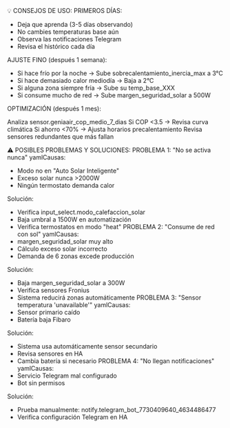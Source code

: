 💡 CONSEJOS DE USO:
PRIMEROS DÍAS:

- Deja que aprenda (3-5 días observando)
- No cambies temperaturas base aún
- Observa las notificaciones Telegram
- Revisa el histórico cada día

AJUSTE FINO (después 1 semana):

- Si hace frío por la noche → Sube sobrecalentamiento_inercia_max a 3°C
- Si hace demasiado calor mediodía → Baja a 2°C
- Si alguna zona siempre fría → Sube su temp_base_XXX
- Si consume mucho de red → Sube margen_seguridad_solar a 500W

OPTIMIZACIÓN (después 1 mes):

Analiza sensor.geniaair_cop_medio_7_dias
Si COP <3.5 → Revisa curva climática
Si ahorro <70% → Ajusta horarios precalentamiento
Revisa sensores redundantes que más fallan


⚠️ POSIBLES PROBLEMAS Y SOLUCIONES:
PROBLEMA 1: "No se activa nunca"
yamlCausas:
- Modo no en "Auto Solar Inteligente"
- Exceso solar nunca >2000W
- Ningún termostato demanda calor

Solución:
- Verifica input_select.modo_calefaccion_solar
- Baja umbral a 1500W en automatización
- Verifica termostatos en modo "heat"
PROBLEMA 2: "Consume de red con sol"
yamlCausas:
- margen_seguridad_solar muy alto
- Cálculo exceso solar incorrecto
- Demanda de 6 zonas excede producción

Solución:
- Baja margen_seguridad_solar a 300W
- Verifica sensores Fronius
- Sistema reducirá zonas automáticamente
PROBLEMA 3: "Sensor temperatura 'unavailable'"
yamlCausas:
- Sensor primario caído
- Batería baja Fibaro

Solución:
- Sistema usa automáticamente sensor secundario
- Revisa sensores en HA
- Cambia batería si necesario
PROBLEMA 4: "No llegan notificaciones"
yamlCausas:
- Servicio Telegram mal configurado
- Bot sin permisos

Solución:
- Prueba manualmente: notify.telegram_bot_7730409640_4634486477
- Verifica configuración Telegram en HA
